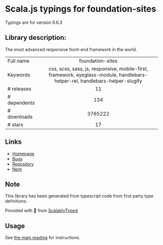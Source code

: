 
# Scala.js typings for foundation-sites

Typings are for version 6.6.3

## Library description:
The most advanced responsive front-end framework in the world.

|                    |                 |
| ------------------ | :-------------: |
| Full name          | foundation-sites |
| Keywords           | css, scss, sass, js, responsive, mobile-first, framework, eyeglass-module, handlebars-helper-rel, handlebars-helper-slugify |
| # releases         | 11 |
| # dependents       | 134 |
| # downloads        | 3765222 |
| # stars            | 17 |

## Links
- [Homepage](http://foundation.zurb.com/sites)
- [Bugs](https://github.com/zurb/foundation-sites/issues)
- [Repository](https://github.com/zurb/foundation-sites)
- [Npm](https://www.npmjs.com/package/foundation-sites)
    


## Note
This library has been generated from typescript code from first party type definitions.

Provided with :purple_heart: from [ScalablyTyped](https://github.com/oyvindberg/ScalablyTyped)

## Usage
See [the main readme](../../readme.md) for instructions.


